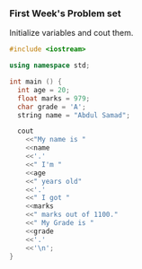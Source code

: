 ### First Week's Problem set

Initialize variables and cout them.

```cpp
#include <iostream>

using namespace std;

int main () {
  int age = 20;
  float marks = 979;
  char grade = 'A';
  string name = "Abdul Samad";

  cout
    <<"My name is "
    <<name
    <<'.'
    <<" I'm "
    <<age
    <<" years old"
    <<'.'
    <<" I got "
    <<marks
    <<" marks out of 1100."
    <<" My Grade is "
    <<grade
    <<'.'
    <<'\n';
}
```